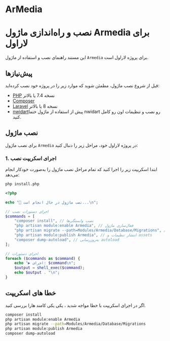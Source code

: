 # ArMedia
# نصب و راه‌اندازی ماژول Armedia برای لاراول

این مستند راهنمای نصب و استفاده از ماژول `Armedia` برای پروژه لاراول است.

## پیش‌نیازها

قبل از شروع نصب ماژول، مطمئن شوید که موارد زیر را در پروژه خود نصب کرده‌اید:
- [PHP](https://www.php.net/) نسخه 7.4 یا بالاتر
- [Composer](https://getcomposer.org/)
- [Laravel](https://laravel.com/) نسخه 8 یا بالاتر
- [nwidart](https://nwidart.com/)پیش از استفاده از ماژول حتما nwidart رو نصب و تنظیمات اون رو کامل کنید.

## نصب ماژول

برای نصب ماژول `Armedia` در پروژه لاراول خود، مراحل زیر را دنبال کنید:

### 1. اجرای اسکریپت نصب

ابتدا اسکریپت زیر را اجرا کنید که تمام مراحل نصب ماژول را به‌صورت خودکار انجام می‌دهد:

```bash
php install.php
```

```php
<?php

echo "🚀 نصب ماژول در حال انجام است...\n";

// اجرای دستورات نصب
$commands = [
    "composer install", // نصب وابستگی‌ها
    "php artisan module:enable Armedia", // فعال‌سازی ماژول
    "php artisan migrate --path=Modules/Armedia/Database/Migrations", // اجرای مایگریشن‌ها
    "php artisan module:publish Armedia", // انتشار تنظیمات و assets
    "composer dump-autoload", // به‌روزرسانی autoload
];

// اجرای دستورات
foreach ($commands as $command) {
    echo "▶ اجرای: $command\n";
    $output = shell_exec($command);
    echo $output . "\n";
}
```


## خطا های اسکریپت
اگر در اجرای اسکریپت با خطا مواجه شدید ، یکی یکی کامند هارا بررسی کنید.

```bash
composer install
php artisan module:enable Armedia
php artisan migrate --path=Modules/Armedia/Database/Migrations
php artisan module:publish Armedia
composer dump-autoload
```
